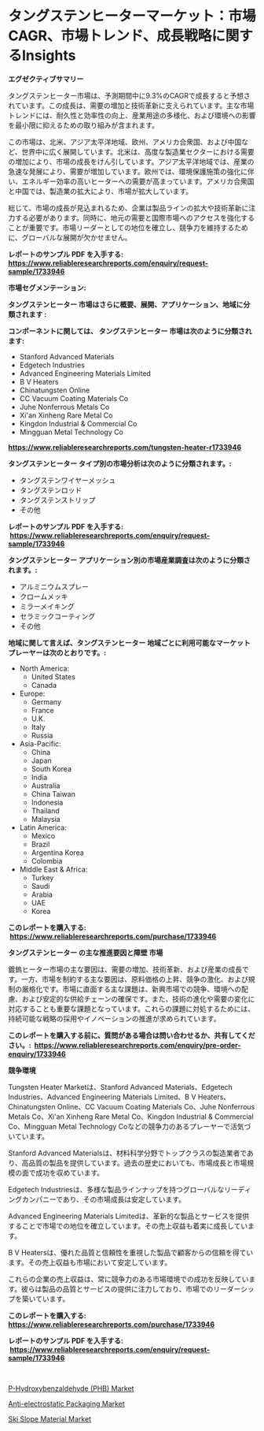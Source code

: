 <p><h1>タングステンヒーターマーケット：市場CAGR、市場トレンド、成長戦略に関するInsights</h1></p><p><strong>エグゼクティブサマリー</strong></p>
<p><p>タングステンヒーター市場は、予測期間中に9.3%のCAGRで成長すると予想されています。この成長は、需要の増加と技術革新に支えられています。主な市場トレンドには、耐久性と効率性の向上、産業用途の多様化、および環境への影響を最小限に抑えるための取り組みが含まれます。</p><p>この市場は、北米、アジア太平洋地域、欧州、アメリカ合衆国、および中国など、世界中に広く展開しています。北米は、高度な製造業セクターにおける需要の増加により、市場の成長をけん引しています。アジア太平洋地域では、産業の急速な発展により、需要が増加しています。欧州では、環境保護施策の強化に伴い、エネルギー効率の高いヒーターへの需要が高まっています。アメリカ合衆国と中国では、製造業の拡大により、市場が拡大しています。</p><p>総じて、市場の成長が見込まれるため、企業は製品ラインの拡大や技術革新に注力する必要があります。同時に、地元の需要と国際市場へのアクセスを強化することが重要です。市場リーダーとしての地位を確立し、競争力を維持するために、グローバルな展開が欠かせません。</p></p>
<p><strong>レポートのサンプル PDF を入手する: <a href="https://www.reliableresearchreports.com/enquiry/request-sample/1733946">https://www.reliableresearchreports.com/enquiry/request-sample/1733946</a></strong></p>
<p><strong>市場セグメンテーション:</strong></p>
<p><strong> タングステンヒーター 市場はさらに概要、展開、アプリケーション、地域に分類されます :</strong></p>
<p><strong>コンポーネントに関しては、 タングステンヒーター 市場は次のように分類されます: &nbsp;</strong></p>
<p><ul><li>Stanford Advanced Materials</li><li>Edgetech Industries</li><li>Advanced Engineering Materials Limited</li><li>B V Heaters</li><li>Chinatungsten Online</li><li>CC Vacuum Coating Materials Co</li><li>Juhe Nonferrous Metals Co</li><li>Xi'an Xinheng Rare Metal Co</li><li>Kingdon Industrial & Commercial Co</li><li>Mingguan Metal Technology Co</li></ul></p>
<p><strong><a href="https://www.reliableresearchreports.com/tungsten-heater-r1733946">https://www.reliableresearchreports.com/tungsten-heater-r1733946</a></strong></p>
<p><strong> タングステンヒーター タイプ別の市場分析は次のように分類されます。:</strong></p>
<p><ul><li>タングステンワイヤーメッシュ</li><li>タングステンロッド</li><li>タングステンストリップ</li><li>その他</li></ul></p>
<p><strong>レポートのサンプル PDF を入手する: &nbsp;<a href="https://www.reliableresearchreports.com/enquiry/request-sample/1733946">https://www.reliableresearchreports.com/enquiry/request-sample/1733946</a></strong></p>
<p><strong> タングステンヒーター アプリケーション別の市場産業調査は次のように分類されます。:</strong></p>
<p><ul><li>アルミニウムスプレー</li><li>クロームメッキ</li><li>ミラーメイキング</li><li>セラミックコーティング</li><li>その他</li></ul></p>
<p><strong>地域に関して言えば、タングステンヒーター 地域ごとに利用可能なマーケットプレーヤーは次のとおりです。:</strong></p>
<p><ul>
    <li>
        North America:
        <ul>
            <li>United States</li>
            <li>Canada</li>
        </ul>
    </li>
    <li>
        Europe:
        <ul>
            <li>Germany</li>
            <li>France</li>
            <li>U.K.</li>
            <li>Italy</li>
            <li>Russia</li>
        </ul>
    </li>
    <li>
        Asia-Pacific:
        <ul>
            <li>China</li>
            <li>Japan</li>
            <li>South Korea</li>
            <li>India</li>
            <li>Australia</li>
            <li>China Taiwan</li>
            <li>Indonesia</li>
            <li>Thailand</li>
            <li>Malaysia</li>
        </ul>
    </li>
    <li>
        Latin America:
        <ul>
            <li>Mexico</li>
            <li>Brazil</li>
            <li>Argentina Korea</li>
            <li>Colombia</li>
        </ul>
    </li>
    <li>
        Middle East & Africa:
        <ul>
            <li>Turkey</li>
            <li>Saudi</li>
            <li>Arabia</li>
            <li>UAE</li>
            <li>Korea</li>
        </ul>
    </li>
    </ul></p>
<p><strong>このレポートを購入する: &nbsp;<a href="https://www.reliableresearchreports.com/purchase/1733946">https://www.reliableresearchreports.com/purchase/1733946</a></strong></p>
<p><strong>タングステンヒーター の主な推進要因と障壁 市場</strong></p>
<p><p>鍍鎢ヒーター市場の主な要因は、需要の増加、技術革新、および産業の成長です。一方、市場を制約する主な要因は、原料価格の上昇、競争の激化、および規制の厳格化です。市場に直面する主な課題は、新興市場での競争、環境への配慮、および安定的な供給チェーンの確保です。また、技術の進化や需要の変化に対応することも重要な課題となっています。これらの課題に対処するためには、持続可能な戦略の採用やイノベーションの推進が求められています。</p></p>
<p><strong>このレポートを購入する前に、質問がある場合は問い合わせるか、共有してください。:&nbsp; <a href="https://www.reliableresearchreports.com/enquiry/pre-order-enquiry/1733946">https://www.reliableresearchreports.com/enquiry/pre-order-enquiry/1733946</a></strong></p>
<p><strong>競争環境</strong></p>
<p><p>Tungsten Heater Marketは、Stanford Advanced Materials、Edgetech Industries、Advanced Engineering Materials Limited、B V Heaters、Chinatungsten Online、CC Vacuum Coating Materials Co、Juhe Nonferrous Metals Co、Xi'an Xinheng Rare Metal Co、Kingdon Industrial & Commercial Co、Mingguan Metal Technology Coなどの競争力のあるプレーヤーで活気づいています。</p><p>Stanford Advanced Materialsは、材料科学分野でトップクラスの製造業者であり、高品質の製品を提供しています。過去の歴史においても、市場成長と市場規模の面で成功を収めています。</p><p>Edgetech Industriesは、多様な製品ラインナップを持つグローバルなリーディングカンパニーであり、その市場成長は安定しています。</p><p>Advanced Engineering Materials Limitedは、革新的な製品とサービスを提供することで市場での地位を確立しています。その売上収益も着実に成長しています。</p><p>B V Heatersは、優れた品質と信頼性を重視した製品で顧客からの信頼を得ています。その売上収益も市場において安定しています。</p><p>これらの企業の売上収益は、常に競争力のある市場環境での成功を反映しています。彼らは製品の品質とサービスの提供に注力しており、市場でのリーダーシップを築いています。</p></p>
<p><strong>このレポートを購入する: &nbsp; <a href="https://www.reliableresearchreports.com/purchase/1733946">https://www.reliableresearchreports.com/purchase/1733946</a></strong></p>
<p><strong>レポートのサンプル PDF を入手する: &nbsp;<a href="https://www.reliableresearchreports.com/enquiry/request-sample/1733946">https://www.reliableresearchreports.com/enquiry/request-sample/1733946</a></strong><strong></strong></p>
<p>&nbsp;</p>
<p><p><a href="https://www.linkedin.com/pulse/p-hydroxybenzaldehyde-phb-market-offers-provide-insightful-jljxe?trackingId=trhT4nqhPL4pIdiaCqd6Fg%3D%3D">P-Hydroxybenzaldehyde (PHB) Market</a></p><p><a href="https://www.linkedin.com/pulse/anti-electrostatic-packaging-market-size-global-industry-9xwoe?trackingId=yroDhY0uEUcAobYQFMAx7g%3D%3D">Anti-electrostatic Packaging Market</a></p><p><a href="https://www.linkedin.com/pulse/ski-slope-material-market-share-amp-new-trends-analysis-1b2de?trackingId=qHMvswi4H6mZ3S1mJYRh%2FA%3D%3D">Ski Slope Material Market</a></p></p>